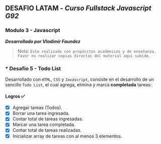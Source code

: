## DESAFIO LATAM - _Curso Fullstack Javascript G92_
### Modulo 3 - Javascript

**_Desarrollado por Vladimir Faundez_**
> Nota: `Esto realizado con propósitos académicos y de enseñanza. Favor no realizar copias directas del material aqui subido.`

### * Desafio 5 - Todo List

Desarrollado con `HTML`, `CSS` y `Javascript`, consiste en el desarrollo de un sencillo `Todo List`, el cual agrega, elimina y marca **completada** tareas:


#### Logros ✅  

- [x] Agregar tareas (Todos).
- [x] Borrar una tarea ingresada.
- [x] Contar total de tareas ingresadas.
- [x] Marcar una tarea completada.
- [x] Contar total de tareas realizadas.
- [x] Inicializar array de tareas con al menos 3 elementos.
